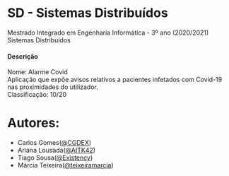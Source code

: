 # SD - Sistemas Distribuídos
Mestrado Integrado em Engenharia Informática - 3º ano (2020/2021) </br>
Sistemas Distribuídos

#### Descrição
Nome: Alarme Covid  </br>
Aplicação que expõe avisos relativos a pacientes infetados com Covid-19 nas proximidades do utilizador. </br>
Classificação: 10/20 


# Autores:
* Carlos Gomes([@CGDEX](https://github.com/CGDEX))
* Ariana Lousada([@AITK42](https://github.com/AITK42))
* Tiago Sousa([@Existency](https://github.com/Existency))
* Márcia Teixeira([@teixeiramarcia](https://github.com/teixeiramarcia))
